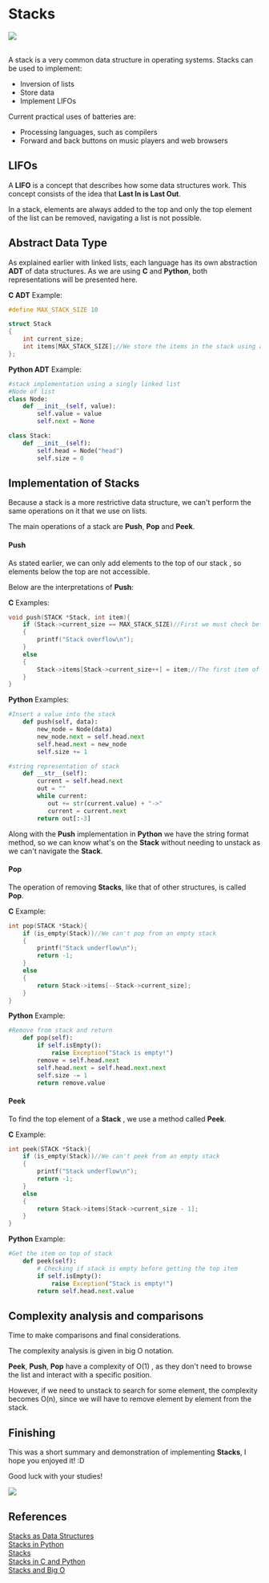 # Stacks

![](https://dkrn4sk0rn31v.cloudfront.net/uploads/2020/11/o_que_e_e_como_funciona_a_estrutura_de_dados_pilha.png)

<br>A stack is a very common data structure in operating systems.
Stacks can be used to implement:
- Inversion of lists
- Store data
- Implement LIFOs

Current practical uses of batteries are:

- Processing languages, such as compilers
- Forward and back buttons on music players and web browsers

## LIFOs

A **LIFO** is a concept that describes how some data structures work. This concept 
consists of the idea that **Last In is Last Out**.

In a stack, elements are always added to the top and only the top 
element of the list can be removed, navigating a list is not possible.

## Abstract Data Type 

As explained earlier with linked lists, each language has its 
own abstraction  **ADT** of data structures. 
As we are using **C** and **Python**, both representations will be presented here.

**C ADT** Example:

```C
#define MAX_STACK_SIZE 10

struct Stack
{
    int current_size;
    int items[MAX_STACK_SIZE];//We store the items in the stack using an array, but we can also create stacks with lists
};
```

**Python ADT** Example:

```Python
#stack implementation using a singly linked list
#Node of list
class Node:
    def __init__(self, value):
        self.value = value
        self.next = None

class Stack:
    def __init__(self):
        self.head = Node("head")
        self.size = 0
```

## Implementation of Stacks

Because a stack is a more restrictive data structure, we can't 
perform the same operations on it that we use on lists.

The main operations of a stack are **Push**, **Pop** and **Peek**.

#### Push

As stated earlier, we can only add elements to the top of our stack
, so elements below the top are not accessible.

Below are the interpretations of **Push**:

**C** Examples: 
```C
void push(STACK *Stack, int item){
    if (Stack->current_size == MAX_STACK_SIZE)//First we must check before add items on stack to see if it isn't full
    {
        printf("Stack overflow\n");
    }
    else
    {
        Stack->items[Stack->current_size++] = item;//The first item of stack is stored in array
    }
}
```

**Python** Examples:
```Python
#Insert a value into the stack
    def push(self, data):
        new_node = Node(data)
        new_node.next = self.head.next
        self.head.next = new_node
        self.size += 1

#string representation of stack
    def __str__(self):
        current = self.head.next
        out = ""
        while current:
           out += str(current.value) + "->"
           current = current.next
        return out[:-3]
```

Along with the **Push** implementation in **Python** we have 
the string format method, so we can know what's on the 
**Stack** without needing to unstack as we can't navigate the **Stack**.

#### Pop

The operation of removing **Stacks**, like 
that of other structures, is called **Pop**.

**C** Example:
```C
int pop(STACK *Stack){
    if (is_empty(Stack))//We can't pop from an empty stack
    {
        printf("Stack underflow\n");
        return -1;
    }
    else
    {
        return Stack->items[--Stack->current_size];
    }
}
```

**Python** Example:
```Python
#Remove from stack and return
    def pop(self):
        if self.isEmpty():
            raise Exception("Stack is empty!")
        remove = self.head.next
        self.head.next = self.head.next.next
        self.size -= 1
        return remove.value
```

#### Peek

To find the top element of a **Stack**
, we use a method called **Peek**.

**C** Example:
```C
int peek(STACK *Stack){
    if (is_empty(Stack))//We can't peek from an empty stack
    {
        printf("Stack underflow\n");
        return -1;
    }
    else
    {
        return Stack->items[Stack->current_size - 1];
    }   
}
```

**Python** Example:
```Python
#Get the item on top of stack
    def peek(self):
        # Checking if stack is empty before getting the top item
        if self.isEmpty():
            raise Exception("Stack is empty!")
        return self.head.next.value
```

## Complexity analysis and comparisons

Time to make comparisons and final considerations.

The complexity analysis is given in big O notation.

**Peek**, **Push**, **Pop** have a complexity of O(1)
, as they don't need to browse the list and interact 
with a specific position.

However, if we need to unstack to search for some element, the 
complexity becomes O(n), since we will have to remove element 
by element from the stack.

## Finishing

This was a short summary and demonstration 
of implementing **Stacks**, I hope you enjoyed it! :D

Good luck with your studies!

![](https://media.giphy.com/media/ZBVhKIDgts1eHYdT7u/giphy.gif)

## References

[Stacks as Data Structures](https://www.treinaweb.com.br/blog/o-que-e-e-como-funciona-a-estrutura-de-dados-pilha) <br>
[Stacks in Python](https://algoritmosempython.com.br/cursos/algoritmos-python/estruturas-dados/pilhas/) <br>
[Stacks](http://sites.poli.usp.br/p/fabio.cozman/Didatico/Comp/Material/estruturas.pdf) <br>
[Stacks in C and Python](https://www.geeksforgeeks.org/stack-data-structure-introduction-program/) <br>
[Stacks and Big O](https://www.bigocheatsheet.com/) <br>